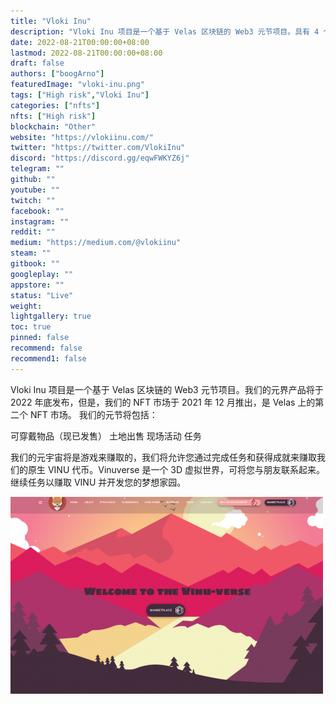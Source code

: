 ```yaml
---
title: "Vloki Inu"
description: "Vloki Inu 项目是一个基于 Velas 区块链的 Web3 元节项目。具有 4 个主要功能：NFT - 土地 - 现场活动 - 任务。"
date: 2022-08-21T00:00:00+08:00
lastmod: 2022-08-21T00:00:00+08:00
draft: false
authors: ["boogArno"]
featuredImage: "vloki-inu.png"
tags: ["High risk","Vloki Inu"]
categories: ["nfts"]
nfts: ["High risk"]
blockchain: "Other"
website: "https://vlokiinu.com/"
twitter: "https://twitter.com/VlokiInu"
discord: "https://discord.gg/eqwFWKYZ6j"
telegram: ""
github: ""
youtube: ""
twitch: ""
facebook: ""
instagram: ""
reddit: ""
medium: "https://medium.com/@vlokiinu"
steam: ""
gitbook: ""
googleplay: ""
appstore: ""
status: "Live"
weight: 
lightgallery: true
toc: true
pinned: false
recommend: false
recommend1: false
---
```

Vloki Inu 项目是一个基于 Velas 区块链的 Web3 元节项目。我们的元界产品将于 2022 年底发布，但是，我们的 NFT 市场于 2021 年 12 月推出，是 Velas 上的第二个 NFT 市场。
我们的元节将包括：

  可穿戴物品（现已发售）
  土地出售
  现场活动
  任务

我们的元宇宙将是游戏来赚取的，我们将允许您通过完成任务和获得成就来赚取我们的原生 VINU 代币。Vinuverse 是一个 3D 虚拟世界，可将您与朋友联系起来。继续任务以赚取 VINU 并开发您的梦想家园。

![vlokiinu-dapp-high-risk-other-image1-500x315_148c844d06c612e174fa15653022b33c](vlokiinu-dapp-high-risk-other-image1-500x315_148c844d06c612e174fa15653022b33c.png)